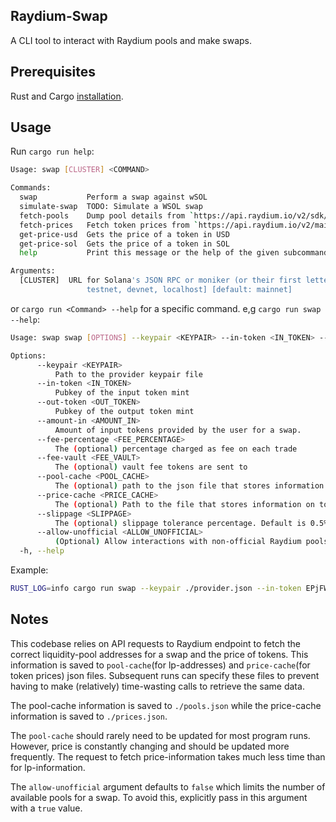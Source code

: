 ## Raydium-Swap
A CLI tool to interact with Raydium pools and make swaps.

## Prerequisites
Rust and Cargo [installation](https://www.rust-lang.org/tools/install).

## Usage
Run `cargo run help`:
```sh
Usage: swap [CLUSTER] <COMMAND>

Commands:
  swap           Perform a swap against wSOL
  simulate-swap  TODO: Simulate a WSOL swap
  fetch-pools    Dump pool details from `https://api.raydium.io/v2/sdk/liquidity/mainnet.json`
  fetch-prices   Fetch token prices from `https://api.raydium.io/v2/main/price`
  get-price-usd  Gets the price of a token in USD
  get-price-sol  Gets the price of a token in SOL
  help           Print this message or the help of the given subcommand(s)

Arguments:
  [CLUSTER]  URL for Solana's JSON RPC or moniker (or their first letter): [mainnet-beta,
                 testnet, devnet, localhost] [default: mainnet]
```

or `cargo run <Command> --help` for a specific command. e,g `cargo run swap --help`:
```sh
Usage: swap swap [OPTIONS] --keypair <KEYPAIR> --in-token <IN_TOKEN> --out-token <OUT_TOKEN> --amount-in <AMOUNT_IN>

Options:
      --keypair <KEYPAIR>
          Path to the provider keypair file
      --in-token <IN_TOKEN>
          Pubkey of the input token mint
      --out-token <OUT_TOKEN>
          Pubkey of the output token mint
      --amount-in <AMOUNT_IN>
          Amount of input tokens provided by the user for a swap.
      --fee-percentage <FEE_PERCENTAGE>
          The (optional) percentage charged as fee on each trade
      --fee-vault <FEE_VAULT>
          The (optional) vault fee tokens are sent to
      --pool-cache <POOL_CACHE>
          The (optional) path to the json file that stores information on raydium pools
      --price-cache <PRICE_CACHE>
          The (optional) Path to the file that stores information on token prices
      --slippage <SLIPPAGE>
          The (optional) slippage tolerance percentage. Default is 0.5% [default: 0.5]
      --allow-unofficial <ALLOW_UNOFFICIAL>
          (Optional) Allow interactions with non-official Raydium pools. Default is false [possible values: true, false]
  -h, --help
```

Example:
```sh
RUST_LOG=info cargo run swap --keypair ./provider.json --in-token EPjFWdd5AufqSSqeM2qN1xzybapC8G4wEGGkZwyTDt1v --out-token So11111111111111111111111111111111111111112 --amount-in 1
```

## Notes
This codebase relies on API requests to Raydium endpoint to fetch the correct liquidity-pool addresses for a swap and 
the price of tokens. This information is saved to  `pool-cache`(for lp-addresses) and `price-cache`(for token prices) 
json files. Subsequent runs can specify these files to prevent having to make (relatively) time-wasting calls to 
retrieve the same data.

The pool-cache information is saved to `./pools.json` while the price-cache information is saved to `./prices.json`. 

The `pool-cache` should rarely need to be updated for most program runs. However, price is constantly changing and should be
updated more frequently. The request to fetch price-information takes much less time than for lp-information.

The `allow-unofficial` argument defaults to `false` which limits the number of available pools for a swap. To avoid this, 
explicitly pass in this argument with a `true` value.

